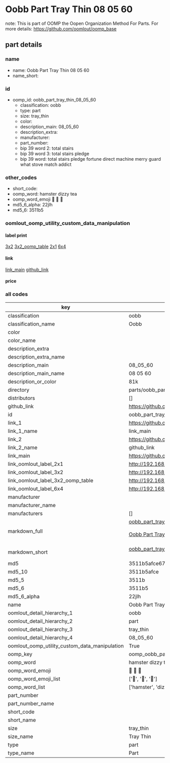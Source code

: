 # Oobb Part Tray Thin 08 05 60  

note: This is part of OOMP the Oopen Organization Method For Parts. For more details: https://github.com/oomlout/oomp_base

##  part details





### name
* name: Oobb Part Tray Thin 08 05 60
* name_short: 
### id
* oomp_id: oobb_part_tray_thin_08_05_60
  * classification: oobb
  * type: part
  * size: tray_thin
  * color: 
  * description_main: 08_05_60
  * description_extra: 
  * manufacturer: 
  * part_number: 
  * bip 39 word 2: total stairs
  * bip 39 word 3: total stairs pledge
  * bip 39 word: total stairs pledge fortune direct machine merry guard what stove match addict

### other_codes
* short_code: 
* oomp_word: hamster dizzy tea
* oomp_word_emoji :hamster: :dizzy: :tea:
* md5_6_alpha: 22jlh
* md5_6: 3511b5






### oomlout_oomp_utility_custom_data_manipulation
#### label print
[3x2](http://192.168.1.245:1112/?label=oomp%2022jlh)
[3x2_oomp_table](http://192.168.1.107:1112/?label=oomp%2022jlh)
[2x1](http://192.168.1.242:1112/?label=oomp%2022jlh)
[6x4](http://192.168.1.55:1112/?label=oomp%2022jlh)    

#### link

[link_main](https://github.com/oomlout/oomlout_oomp_current_version_messy/tree/main/parts/oobb_part_tray_thin_08_05_60) [github_link](https://github.com/oomlout/oomlout_oomp_part_src/tree/main/parts/oobb_part_tray_thin_08_05_60)                             

#### price







### all codes 
| key | value |  
| --- | --- |  
| classification | oobb |  
| classification_name | Oobb |  
| color |  |  
| color_name |  |  
| description_extra |  |  
| description_extra_name |  |  
| description_main | 08_05_60 |  
| description_main_name | 08 05 60 |  
| description_or_color | 81k |  
| directory | parts/oobb_part_tray_thin_08_05_60 |  
| distributors | [] |  
| github_link | https://github.com/oomlout/oomlout_oomp_part_src/tree/main/parts/oobb_part_tray_thin_08_05_60 |  
| id | oobb_part_tray_thin_08_05_60 |  
| link_1 | https://github.com/oomlout/oomlout_oomp_current_version_messy/tree/main/parts/oobb_part_tray_thin_08_05_60 |  
| link_1_name | link_main |  
| link_2 | https://github.com/oomlout/oomlout_oomp_part_src/tree/main/parts/oobb_part_tray_thin_08_05_60 |  
| link_2_name | github_link |  
| link_main | https://github.com/oomlout/oomlout_oomp_current_version_messy/tree/main/parts/oobb_part_tray_thin_08_05_60 |  
| link_oomlout_label_2x1 | http://192.168.1.242:1112/?label=oomp%2022jlh |  
| link_oomlout_label_3x2 | http://192.168.1.245:1112/?label=oomp%2022jlh |  
| link_oomlout_label_3x2_oomp_table | http://192.168.1.107:1112/?label=oomp%2022jlh |  
| link_oomlout_label_6x4 | http://192.168.1.55:1112/?label=oomp%2022jlh |  
| manufacturer |  |  
| manufacturer_name |  |  
| manufacturers | [] |  
| markdown_full | [oobb_part_tray_thin_08_05_60](https://github.com/oomlout/oomlout_oomp_current_version_messy/tree/main/parts/oobb_part_tray_thin_08_05_60)<br>[](https://github.com/oomlout/oomlout_oomp_current_version_messy/tree/main/parts/oobb_part_tray_thin_08_05_60)<br>[Oobb Part Tray Thin 08 05 60](https://github.com/oomlout/oomlout_oomp_current_version_messy/tree/main/parts/oobb_part_tray_thin_08_05_60)<br><br> |  
| markdown_short | [oobb_part_tray_thin_08_05_60](https://github.com/oomlout/oomlout_oomp_current_version_messy/tree/main/parts/oobb_part_tray_thin_08_05_60)<br><br> |  
| md5 | 3511b5afce675176161f45b94d35172e |  
| md5_10 | 3511b5afce |  
| md5_5 | 3511b |  
| md5_6 | 3511b5 |  
| md5_6_alpha | 22jlh |  
| name | Oobb Part Tray Thin 08 05 60 |  
| oomlout_detail_hierarchy_1 | oobb |  
| oomlout_detail_hierarchy_2 | part |  
| oomlout_detail_hierarchy_3 | tray_thin |  
| oomlout_detail_hierarchy_4 | 08_05_60 |  
| oomlout_oomp_utility_custom_data_manipulation | True |  
| oomp_key | oomp_oobb_part_tray_thin_08_05_60 |  
| oomp_word | hamster dizzy tea |  
| oomp_word_emoji | :hamster: :dizzy: :tea: |  
| oomp_word_emoji_list | [':hamster:', ':dizzy:', ':tea:'] |  
| oomp_word_list | ['hamster', 'dizzy', 'tea'] |  
| part_number |  |  
| part_number_name |  |  
| short_code |  |  
| short_name |  |  
| size | tray_thin |  
| size_name | Tray Thin |  
| type | part |  
| type_name | Part |  
